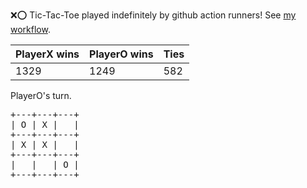 :x::o: Tic-Tac-Toe played indefinitely by github action runners! See [my workflow](.github/workflows/play.yaml).

|PlayerX wins|PlayerO wins|Ties|
|-|-|-|
|1329|1249|582|

PlayerO's turn.

<pre>
+---+---+---+
| O | X |   |
+---+---+---+
| X | X |   |
+---+---+---+
|   |   | O |
+---+---+---+
</pre>